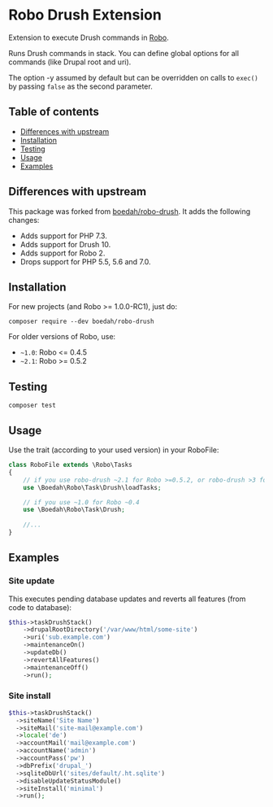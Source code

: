 # Robo Drush Extension

Extension to execute Drush commands in [Robo](https://github.com/Codegyre/Robo).

Runs Drush commands in stack. You can define global options for all commands (like Drupal root and uri).

The option -y assumed by default but can be overridden on calls to `exec()` by passing `false` as the second parameter.

## Table of contents

- [Differences with upstream](#differences-with-upstream)
- [Installation](#installation)
- [Testing](#testing)
- [Usage](#usage)
- [Examples](#examples)

## Differences with upstream

This package was forked from [boedah/robo-drush](https://github.com/boedah/robo-drush). It adds the following changes:

- Adds support for PHP 7.3.
- Adds support for Drush 10.
- Adds support for Robo 2.
- Drops support for PHP 5.5, 5.6 and 7.0.

## Installation

For new projects (and Robo >= 1.0.0-RC1), just do:

    composer require --dev boedah/robo-drush

For older versions of Robo, use:

- `~1.0`: Robo <= 0.4.5
- `~2.1`: Robo >= 0.5.2

## Testing

`composer test`

## Usage

Use the trait (according to your used version) in your RoboFile:

```php
class RoboFile extends \Robo\Tasks
{
    // if you use robo-drush ~2.1 for Robo >=0.5.2, or robo-drush >3 for Robo >=1.0.0-RC1, or robo-drush form Robo >=2.0.0
    use \Boedah\Robo\Task\Drush\loadTasks;

    // if you use ~1.0 for Robo ~0.4
    use \Boedah\Robo\Task\Drush;
    
    //...
}
```

## Examples

### Site update

This executes pending database updates and reverts all features (from code to database):

```php
$this->taskDrushStack()
    ->drupalRootDirectory('/var/www/html/some-site')
    ->uri('sub.example.com')
    ->maintenanceOn()
    ->updateDb()
    ->revertAllFeatures()
    ->maintenanceOff()
    ->run();
```

### Site install

```php
$this->taskDrushStack()
  ->siteName('Site Name')
  ->siteMail('site-mail@example.com')
  ->locale('de')
  ->accountMail('mail@example.com')
  ->accountName('admin')
  ->accountPass('pw')
  ->dbPrefix('drupal_')
  ->sqliteDbUrl('sites/default/.ht.sqlite')
  ->disableUpdateStatusModule()
  ->siteInstall('minimal')
  ->run();
```
